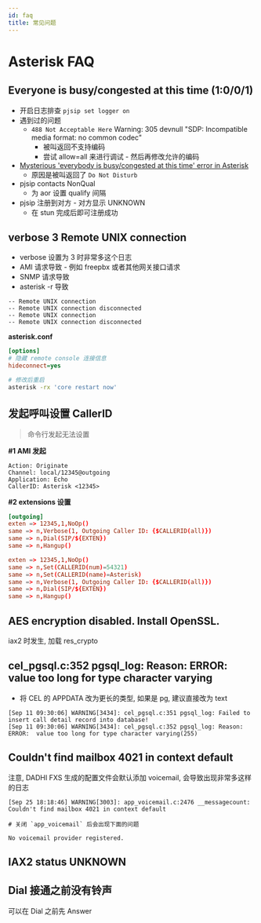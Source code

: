 ```yaml
---
id: faq
title: 常见问题
---
```


# Asterisk FAQ

## Everyone is busy/congested at this time (1:0/0/1)

- 开启日志排查 `pjsip set logger on`
- 遇到过的问题
  - `488 Not Acceptable Here` Warning: 305 devnull "SDP: Incompatible media format: no common codec"
    - 被叫返回不支持编码
    - 尝试 allow=all 来进行调试 - 然后再修改允许的编码
- [Mysterious 'everybody is busy/congested at this time' error in Asterisk](https://feeding.cloud.geek.nz/posts/asterisk-everyone-busy-congested-at-this-time/)
  - 原因是被叫返回了 `Do Not Disturb`
- pjsip contacts NonQual
  - 为 aor 设置 qualify 间隔
- pjsip 注册到对方 - 对方显示 UNKNOWN
  - 在 stun 完成后即可注册成功

## verbose 3 Remote UNIX connection

- verbose 设置为 3 时非常多这个日志
- AMI 请求导致 - 例如 freepbx 或者其他网关接口请求
- SNMP 请求导致
- asterisk -r 导致

```
-- Remote UNIX connection
-- Remote UNIX connection disconnected
-- Remote UNIX connection
-- Remote UNIX connection disconnected
```

**asterisk.conf**

```ini
[options]
# 隐藏 remote console 连接信息
hideconnect=yes
```

```bash
# 修改后重启
asterisk -rx 'core restart now'
```

## 发起呼叫设置 CallerID

> 命令行发起无法设置

**#1 AMI 发起**

```
Action: Originate
Channel: local/12345@outgoing
Application: Echo
CallerID: Asterisk <12345>
```

**#2 extensions 设置**

```conf
[outgoing]
exten => 12345,1,NoOp()
same => n,Verbose(1, Outgoing Caller ID: {$CALLERID(all)})
same => n,Dial(SIP/${EXTEN})
same => n,Hangup()

exten => 12345,1,NoOp()
same => n,Set(CALLERID(num)=54321)
same => n,Set(CALLERID(name)=Asterisk)
same => n,Verbose(1, Outgoing Caller ID: {$CALLERID(all)})
same => n,Dial(SIP/${EXTEN})
same => n,Hangup()
```

## AES encryption disabled. Install OpenSSL.

iax2 时发生, 加载 res_crypto

## cel_pgsql.c:352 pgsql_log: Reason: ERROR: value too long for type character varying

- 将 CEL 的 APPDATA 改为更长的类型, 如果是 pg, 建议直接改为 text

```
[Sep 11 09:30:06] WARNING[3434]: cel_pgsql.c:351 pgsql_log: Failed to insert call detail record into database!
[Sep 11 09:30:06] WARNING[3434]: cel_pgsql.c:352 pgsql_log: Reason: ERROR:  value too long for type character varying(255)
```

## Couldn't find mailbox 4021 in context default

注意, DADHI FXS 生成的配置文件会默认添加 voicemail, 会导致出现非常多这样的日志

```
[Sep 25 18:18:46] WARNING[3003]: app_voicemail.c:2476 __messagecount: Couldn't find mailbox 4021 in context default

# 关闭 `app_voicemail` 后会出现下面的问题

No voicemail provider registered.
```

## IAX2 status UNKNOWN

## Dial 接通之前没有铃声

可以在 Dial 之前先 Answer
